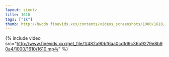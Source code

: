 ```yaml
--- 
layout: sieutv
title: 1610
tags: ["1k"]
thumb: http://hwcdn.finevids.xxx/contents/videos_screenshots/1000/1610/preview.mp4.jpg
---
```

{% include video src="http://www.finevids.xxx/get_file/1/482a90bf6aa0cdfd9c36b9279e8b90a4/1000/1610/1610.mp4/" %} 
